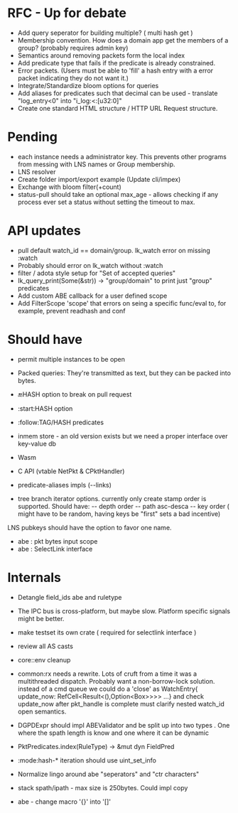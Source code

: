 # RFC - Up for debate
- Add query seperator for building multiple? ( multi hash get )
- Membership convention. How does a domain app get the members of a group? (probably requires admin key)
- Semantics around removing packets form the local index
- Add predicate type that fails if the predicate is already constrained.
- Error packets. (Users must be able to 'fill' a hash entry with a error packet indicating they do not want it.)
- Integrate/Standardize bloom options for queries
- Add aliases for predicates such that decimal can be used - translate "log_entry<0"  into "i_log:<:[u32:0]"
- Create one standard HTML structure / HTTP URL Request structure.

# Pending

- each instance needs a administrator key. This prevents other programs from messing with LNS names or Group membership. 
- LNS resolver
- Create folder import/export example (Update cli/impex)
- Exchange with bloom filter(+count)
- status-pull should take an optional max_age - allows checking if any process ever set a status without setting the timeout to max.


# API updates

- pull default watch_id == domain/group. lk_watch error on missing :watch
- Probably should error on lk_watch without :watch
- filter / adota style setup for "Set of accepted queries"
- lk_query_print(Some(&str)) -> "group/domain" to print just "group" predicates
- Add custom ABE callback for a user defined scope
- Add FilterScope 'scope' that errors on seing a specific func/eval to, for example, prevent readhash and conf

# Should have

- permit multiple instances to be open
- Packed queries: They're transmitted as text, but they can be packed into bytes.
- :end:HASH option to break on pull request
- :start:HASH option
- :follow:TAG/HASH predicates
- inmem store - an old version exists but we need a proper interface over key-value db
- Wasm
- C API  (vtable NetPkt & CPktHandler)
- predicate-aliases impls (--links)

- tree branch iterator options. currently only create stamp order is supported. Should have: 
-- depth order
-- path asc-desca
-- key order ( might have to be random, having keys be "first" sets a bad incentive)

LNS pubkeys should have the option to favor one name.

- abe : pkt bytes input scope
- abe : SelectLink interface

# Internals

- Detangle field_ids abe and ruletype
- The IPC bus is cross-platform, but maybe slow. Platform specific signals might be better.
- make testset its own crate ( required for selectlink interface )
- review all AS casts
- core::env cleanup
- common:rx needs a rewrite. Lots of cruft from a time it was a multithreaded dispatch. 
Probably want a non-borrow-lock solution. 
instead of a cmd queue we could do a 'close' as 
WatchEntry{ update_now: RefCell<Result<(),Option<Box<WatchEntry>>>>> ...} and check update_now after pkt_handle is complete
must clarify nested watch_id open semantics.

- DGPDExpr should impl ABEValidator and be split up into two types . One where the spath length is know and one where it can be dynamic
- PktPredicates.index(RuleType) -> &mut dyn FieldPred
- :mode:hash-* iteration should use uint_set_info
- Normalize lingo around abe "seperators" and "ctr characters"
- stack spath/ipath - max size is 250bytes. Could impl copy
- abe - change macro '{}' into '[]'

